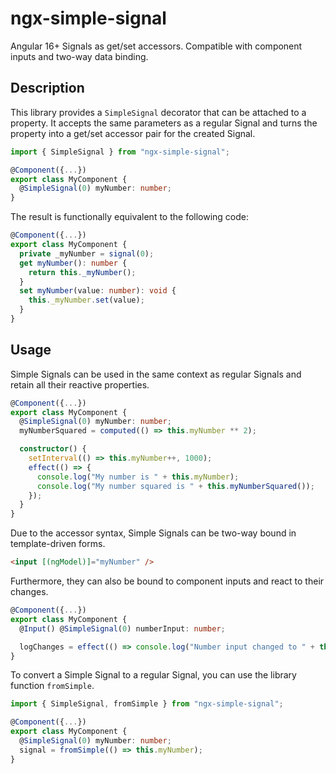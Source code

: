 # ngx-simple-signal

Angular 16+ Signals as get/set accessors. Compatible with component inputs and two-way data binding.

## Description

This library provides a `SimpleSignal` decorator that can be attached to a property. It accepts the same parameters as a regular Signal and turns the property into a get/set accessor pair for the created Signal.

```ts
import { SimpleSignal } from "ngx-simple-signal";

@Component({...})
export class MyComponent {
  @SimpleSignal(0) myNumber: number;
}
```

The result is functionally equivalent to the following code:

```ts
@Component({...})
export class MyComponent {
  private _myNumber = signal(0);
  get myNumber(): number {
    return this._myNumber();
  }
  set myNumber(value: number): void {
    this._myNumber.set(value);
  }
}
```

## Usage

Simple Signals can be used in the same context as regular Signals and retain all their reactive properties.

```ts
@Component({...})
export class MyComponent {
  @SimpleSignal(0) myNumber: number;
  myNumberSquared = computed(() => this.myNumber ** 2);

  constructor() {
    setInterval(() => this.myNumber++, 1000);
    effect(() => {
      console.log("My number is " + this.myNumber);
      console.log("My number squared is " + this.myNumberSquared());
    });
  }
}
```

Due to the accessor syntax, Simple Signals can be two-way bound in template-driven forms.

```html
<input [(ngModel)]="myNumber" />
```

Furthermore, they can also be bound to component inputs and react to their changes.

```ts
@Component({...})
export class MyComponent {
  @Input() @SimpleSignal(0) numberInput: number;

  logChanges = effect(() => console.log("Number input changed to " + this.numberInput));
}
```

To convert a Simple Signal to a regular Signal, you can use the library function `fromSimple`.

```ts
import { SimpleSignal, fromSimple } from "ngx-simple-signal";

@Component({...})
export class MyComponent {
  @SimpleSignal(0) myNumber: number;
  signal = fromSimple(() => this.myNumber);
}
```
